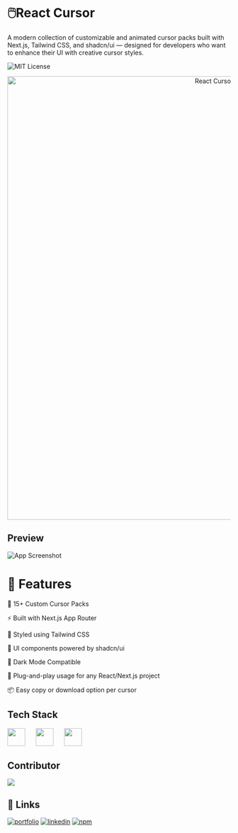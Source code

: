 # 🖱️React Cursor

A modern collection of customizable and animated cursor packs built with Next.js, Tailwind CSS, and shadcn/ui — designed for developers who want to enhance their UI with creative cursor styles.

![MIT License](https://img.shields.io/badge/License-MIT-green.svg)

<div align="center">

  <img src="https://reactcursor.tech/logo-banner-light.png#gh-dark-mode-only" alt="React Cursor Logo (Dark)" width="1000" />
</div>


## Preview

![App Screenshot](https://www.reactcursor.tech/image.png)

# 🚀 Features

🎯 15+ Custom Cursor Packs

⚡ Built with Next.js App Router

🎨 Styled using Tailwind CSS

🧩 UI components powered by shadcn/ui

🌙 Dark Mode Compatible

🧰 Plug-and-play usage for any React/Next.js project

📦 Easy copy or download option per cursor

## Tech Stack

<p style= "display:flex, flex-direction:"row">
<img src="https://reactcursor.tech/nextjs.svg" width="40" height="40" style="margin-right: 20px;" /> 
<img src="https://reactcursor.tech/tailwind.svg" width="40" height="40" style="margin-right: 20px;" /> 
<img src="https://reactcursor.tech/shadcn.svg" width="40" height="40" />
</p>

## Contributor

<a href="https://github.com/tarunsaisrinivas/react-cursor/graphs/contributors">
     <img src="https://contrib.rocks/image?repo=tarunsaisrinivas/react-cursor" />
      </a>
  
## 🔗 Links


 [![portfolio](https://img.shields.io/badge/my_portfolio-000?style=for-the-badge&logo=ko-fi&logoColor=white)](https://tarunsaisrinivas.site/)  [![linkedin](https://img.shields.io/badge/linkedin-0A66C2?style=for-the-badge&logo=linkedin&logoColor=white)](https://www.linkedin.com/in/tarun-sai-srinivas)  [![npm](https://img.shields.io/badge/npm-CC3534?style=for-the-badge&logo=npm&logoColor=white)](https://www.npmjs.com/~tarun-sai-srinivas) 
